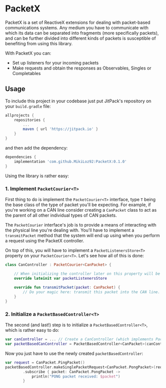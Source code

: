 # PacketX

PacketX is a set of ReactiveX extensions for dealing with packet-based communications systems. Any medium you have to communicate with which its data can be separated into fragments (more specifically packets), and can be further divided into different kinds of packets is susceptible of benefiting from using this library.

With PacketX you can:
 * Set up listeners for your incoming packets
 * Make requests and obtain the responses as Observables, Singles or Completables

## Usage

To include this project in your codebase just put JitPack's repository on your `build.gradle` file:
```gradle
allprojects {
    repositories {
        ...
        maven { url 'https://jitpack.io' }
    }
}
```
and then add the dependency:
```gradle
dependencies {
    implementation 'com.github.MikiLoz92:PacketX:0.1.0'
}
```
Using the library is rather easy:

### 1. Implement `PacketCourier<T>`

First thing to do is implement the `PacketCourier<T>` interface, type `T` being the base class of the type of packet you'll be expecting. For example, if you're working on a CAN line consider creating a `CanPacket` class to act as the parent of all other individual types of CAN packets.

The `PacketCourier` interface's job is to provide a means of interacting with the physical line you're dealing with. You'll have to implement a `transmitPacket` method that the system will end up using when you perform a request using the PacketX controller.

On top of this, you will have to implement a `PacketListenersStore<T>` property on your `PacketCourier<T>`. Let's see how all of this is done:

```kotlin
class CanController : PacketCourier<CanPacket> {

    // When initializing the controller later on this property will be initialized for you, so you can leave it as a lateinit for now.
    override lateinit var packetListenersStore
    
    override fun transmitPacket(packet: CanPacket) {
        // Do your magic here: transmit this packet into the CAN line.
    }
}
```

### 2. Initialize a `PacketBasedController<T>`

The second (and last!) step is to initialize a `PacketBasedController<T>`, which is rather easy to do:
```kotlin
var canController = ... // Create a CanController (which implements PacketCourier) instance
var packetBasedCanController = PacketBasedController<CanPacket>(canController) // Pass a PacketCourier instance
```

Now you just have to use the newly created `packetBasedController`:
```kotlin
var request = CanPacket.PingPacket()
packetBasedController.makeSinglePacketRequest<CanPacket.PongPacket>(request, timeout = 2000)
        .subscribe { packet: CanPacket.PongPacket ->
            println("PONG packet received: $packet")
        }
```
